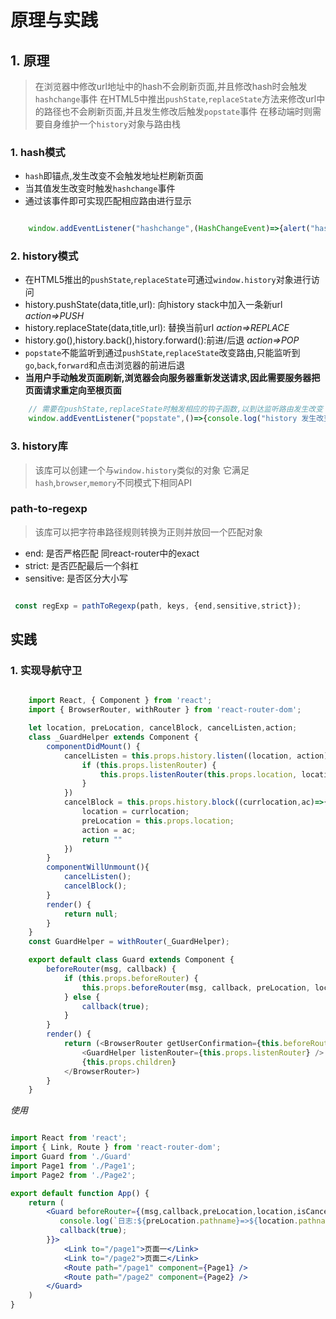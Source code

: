 # 原理与实践

## 1. 原理

> 在浏览器中修改url地址中的hash不会刷新页面,并且修改hash时会触发`hashchange`事件
> 在HTML5中推出`pushState`,`replaceState`方法来修改url中的路径也不会刷新页面,并且发生修改后触发`popstate`事件
> 在移动端时则需要自身维护一个`history`对象与路由栈

### 1. hash模式

- `hash`即锚点,发生改变不会触发地址栏刷新页面
- 当其值发生改变时触发`hashchange`事件
- 通过该事件即可实现匹配相应路由进行显示

```js

    window.addEventListener("hashchange",(HashChangeEvent)=>{alert("hash发生了改变")})

```

### 2. history模式

- 在HTML5推出的`pushState`,`replaceState`可通过`window.history`对象进行访问
- history.pushState(data,title,url): 向history stack中加入一条新url *action=>PUSH*
- history.replaceState(data,title,url): 替换当前url *action=>REPLACE*
- history.go(),history.back(),history.forward():前进/后退  *action=>POP*
- `popstate`不能监听到通过`pushState`,`replaceState`改变路由,只能监听到`go`,`back`,`forward`和点击浏览器的前进后退
- **当用户手动触发页面刷新,浏览器会向服务器重新发送请求,因此需要服务器把页面请求重定向至根页面**

```js
    // 需要在pushState,replaceState时触发相应的钩子函数,以到达监听路由发生改变
    window.addEventListener("popstate",()=>{console.log("history 发生改变")})

```

### 3. history库

> 该库可以创建一个与`window.history`类似的对象
> 它满足`hash`,`browser`,`memory`不同模式下相同API

### path-to-regexp

> 该库可以把字符串路径规则转换为正则并放回一个匹配对象

- end: 是否严格匹配 同react-router中的exact
- strict: 是否匹配最后一个斜杠
- sensitive: 是否区分大小写
  
```js

 const regExp = pathToRegexp(path, keys, {end,sensitive,strict});

```

## 实践

### 1. 实现导航守卫

```js

    import React, { Component } from 'react';
    import { BrowserRouter, withRouter } from 'react-router-dom';

    let location, preLocation, cancelBlock, cancelListen,action;
    class _GuardHelper extends Component {
        componentDidMount() {
            cancelListen = this.props.history.listen((location, action) => {
                if (this.props.listenRouter) {
                    this.props.listenRouter(this.props.location, location, action, cancelListen);
                }
            })
            cancelBlock = this.props.history.block((currlocation,ac)=>{
                location = currlocation;
                preLocation = this.props.location;
                action = ac;
                return ""
            })
        }
        componentWillUnmount(){
            cancelListen();
            cancelBlock();
        }
        render() {
            return null;
        }
    }
    const GuardHelper = withRouter(_GuardHelper);

    export default class Guard extends Component {
        beforeRouter(msg, callback) {
            if (this.props.beforeRouter) {
                this.props.beforeRouter(msg, callback, preLocation, location, cancelBlock,action)
            } else {
                callback(true);
            }
        }
        render() {
            return (<BrowserRouter getUserConfirmation={this.beforeRouter.bind(this)} >
                <GuardHelper listenRouter={this.props.listenRouter} />
                {this.props.children}
            </BrowserRouter>)
        }
    }

```

*使用*

```jsx

import React from 'react';
import { Link, Route } from 'react-router-dom';
import Guard from './Guard'
import Page1 from './Page1';
import Page2 from './Page2';

export default function App() {
    return (
        <Guard beforeRouter={(msg,callback,preLocation,location,isCancel,action)=>{
           console.log(`日志:${preLocation.pathname}=>${location.pathname}。跳转方式:${action}`);
           callback(true);
        }}>
            <Link to="/page1">页面一</Link>
            <Link to="/page2">页面二</Link>
            <Route path="/page1" component={Page1} />
            <Route path="/page2" component={Page2} />
        </Guard>
    )
}

```
